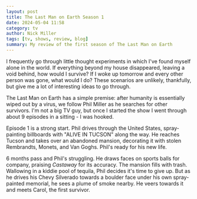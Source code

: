 ```yaml
---
layout: post
title: The Last Man on Earth Season 1
date: 2024-05-04 11:58
category: tv
author: Nick Miller
tags: [tv, shows, review, blog]
summary: My review of the first season of The Last Man on Earth
---
```


I frequently go through little thought experiments in which I've found myself alone in the world. If everything beyond my house disappeared, leaving a void behind, how would I survive? If I woke up tomorrow and every other person was gone, what would I do? These scenarios are unlikely, thankfully, but give me a lot of interesting ideas to go through.

The Last Man on Earth has a simple premise: after humanity is essentially wiped out by a virus, we follow Phil Miller as he searches for other survivors. I'm not a big TV guy, but once I started the show I went through about 9 episodes in a sitting - I was hooked.

Episode 1 is a strong start. Phil drives through the United States, spray-painting billboards with "ALIVE IN TUCSON" along the way. He reaches Tucson and takes over an abandoned mansion, decorating it with stolen Rembrandts, Monets, and Van Goghs. Phil's ready for his new life.

6 months pass and Phil's struggling. He draws faces on sports balls for company, praising *Castaway* for its accuracy. The mansion fills with trash. Wallowing in a kiddie pool of tequila, Phil decides it's time to give up. But as he drives his Chevy Silverado towards a boulder face under his own spray-painted memorial, he sees a plume of smoke nearby. He veers towards it and meets Carol, the first survivor. 


